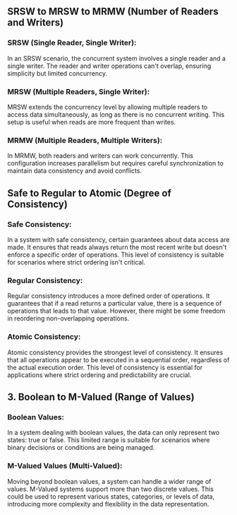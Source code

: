 ## SRSW to MRSW to MRMW (Number of Readers and Writers)

### SRSW (Single Reader, Single Writer):
In an SRSW scenario, the concurrent system involves a single reader and a single writer. 
The reader and writer operations can't overlap, ensuring simplicity but limited concurrency.

### MRSW (Multiple Readers, Single Writer):
MRSW extends the concurrency level by allowing multiple readers to access data simultaneously, 
as long as there is no concurrent writing. This setup is useful when reads are more frequent than writes.

### MRMW (Multiple Readers, Multiple Writers):
In MRMW, both readers and writers can work concurrently. This configuration increases parallelism 
but requires careful synchronization to maintain data consistency and avoid conflicts.

## Safe to Regular to Atomic (Degree of Consistency)

### Safe Consistency:
In a system with safe consistency, certain guarantees about data access are made. 
It ensures that reads always return the most recent write but doesn't enforce a specific order of operations. 
This level of consistency is suitable for scenarios where strict ordering isn't critical.

### Regular Consistency:
Regular consistency introduces a more defined order of operations. 
It guarantees that if a read returns a particular value, there is a sequence of operations that leads to that value. 
However, there might be some freedom in reordering non-overlapping operations.

### Atomic Consistency:
Atomic consistency provides the strongest level of consistency. 
It ensures that all operations appear to be executed in a sequential order, regardless of the actual execution order. 
This level of consistency is essential for applications where strict ordering and predictability are crucial.

## 3. Boolean to M-Valued (Range of Values)

### Boolean Values:
In a system dealing with boolean values, the data can only represent two states: true or false. 
This limited range is suitable for scenarios where binary decisions or conditions are being managed.

### M-Valued Values (Multi-Valued):
Moving beyond boolean values, a system can handle a wider range of values. 
M-Valued systems support more than two discrete values. This could be used to represent various states, categories, 
or levels of data, introducing more complexity and flexibility in the data representation.